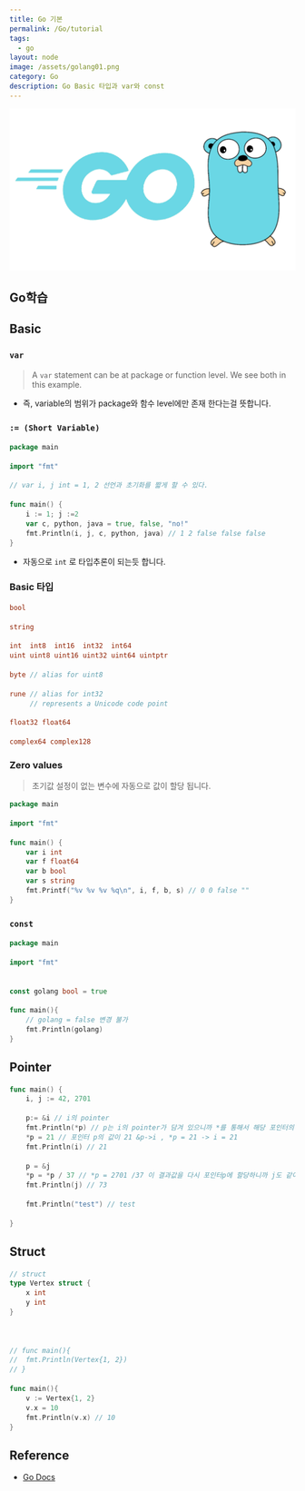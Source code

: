 ```yaml
---
title: Go 기본
permalink: /Go/tutorial
tags:
  - go
layout: node
image: /assets/golang01.png
category: Go
description: Go Basic 타입과 var와 const
---
```


![](/assets/golang01.png)

## Go학습

## Basic

### `var`

> A `var` statement can be at package or function level. We see both in this example.

- 즉, variable의 범위가 package와 함수 level에만 존재 한다는걸 뜻합니다.

### `:= (Short Variable)`

```go
package main

import "fmt"

// var i, j int = 1, 2 선언과 초기화를 짧게 할 수 있다.

func main() {
	i := 1; j :=2
	var c, python, java = true, false, "no!"
	fmt.Println(i, j, c, python, java) // 1 2 false false false
}

```

- 자동으로 `int` 로 타입추론이 되는듯 합니다.

### Basic 타입

```go
bool

string

int  int8  int16  int32  int64
uint uint8 uint16 uint32 uint64 uintptr

byte // alias for uint8

rune // alias for int32
     // represents a Unicode code point

float32 float64

complex64 complex128
```

### Zero values

> 초기값 설정이 없는 변수에 자동으로 값이 할당 됩니다.

```go
package main

import "fmt"

func main() {
	var i int
	var f float64
	var b bool
	var s string
	fmt.Printf("%v %v %v %q\n", i, f, b, s) // 0 0 false ""
}
```

### `const`

```go
package main

import "fmt"


const golang bool = true

func main(){
	// golang = false 변경 불가
	fmt.Println(golang)
}

```

## Pointer

```go
func main() {
	i, j := 42, 2701

	p:= &i // i의 pointer
	fmt.Println(*p) // p는 i의 pointer가 담겨 있으니까 *를 통해서 해당 포인터의 값 출력 
	*p = 21 // 포인터 p의 값이 21 &p->i , *p = 21 -> i = 21
	fmt.Println(i) // 21

	p = &j
	*p = *p / 37 // *p = 2701 /37 이 결과값을 다시 포인터p에 할당하니까 j도 같이 바뀐다.
	fmt.Println(j) // 73

	fmt.Println("test") // test
	
}

```

## Struct

```go
// struct
type Vertex struct {
	x int
	y int
}



// func main(){
// 	fmt.Println(Vertex{1, 2})
// }

func main(){
	v := Vertex{1, 2}
	v.x = 10
	fmt.Println(v.x) // 10
}

```


## Reference

- [Go Docs](https://go.dev/doc/) 
